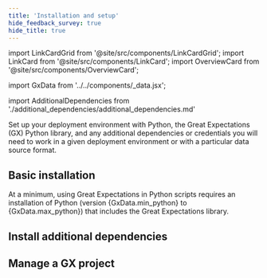 ```yaml
---
title: 'Installation and setup'
hide_feedback_survey: true
hide_title: true
---
```


import LinkCardGrid from '@site/src/components/LinkCardGrid';
import LinkCard from '@site/src/components/LinkCard';
import OverviewCard from '@site/src/components/OverviewCard';

import GxData from '../../components/_data.jsx';

import AdditionalDependencies from './additional_dependencies/additional_dependencies.md'


<OverviewCard title={frontMatter.title}>

  Set up your deployment environment with Python, the Great Expectations (GX) Python library, and any additional dependencies or credentials you will need to work in a given deployment environment or with a particular data source format.

</OverviewCard>


## Basic installation

<p>At a minimum, using Great Expectations in Python scripts requires an installation of Python (version {GxData.min_python} to {GxData.max_python}) that includes the Great Expectations library.</p>

<LinkCardGrid>

  <LinkCard 
    topIcon 
    label="Set up a Python environment"
    description="Install Python and set up a virtual environment for your GX project."
    to="/core/installation_and_setup/set_up_a_python_environment" 
    icon="/img/expectation_icon.svg" 
  />
  <LinkCard 
    topIcon 
    label="Install Great Expectations"
    description="Install the GX Python library"
    to="/core/installation_and_setup/install_gx" 
    icon="/img/expectation_icon.svg" 
  />

</LinkCardGrid>

## Install additional dependencies

<AdditionalDependencies/>

## Manage a GX project

<LinkCardGrid>

  <LinkCard 
    topIcon 
    label="Manage Data Contexts"
    description="Create, retrieve, and manage Data Contexts (your entry point to the GX API) in a Python script."
    to="/core/installation_and_setup/manage_data_contexts" 
    icon="/img/expectation_icon.svg" 
  />
  <LinkCard 
    topIcon 
    label="Manage Credentials"
    description="Securely store and access the credentials needed for certain environments and Data Sources."
    to="/core/installation_and_setup/manage_credentials" 
    icon="/img/expectation_icon.svg" 
  />
  <LinkCard 
    topIcon 
    label="Manage Stores"
    description="Manage the locations that GX stores configuration information"
    to="/core/installation_and_setup/manage_metadata_stores" 
    icon="/img/expectation_icon.svg" 
  />
  <LinkCard 
    topIcon 
    label="Manage Data Docs"
    description="Host and share human readable documentation about your Expectations and Validation Results."
    to="/core/installation_and_setup/manage_data_docs" 
    icon="/img/expectation_icon.svg" 
  />

</LinkCardGrid>
